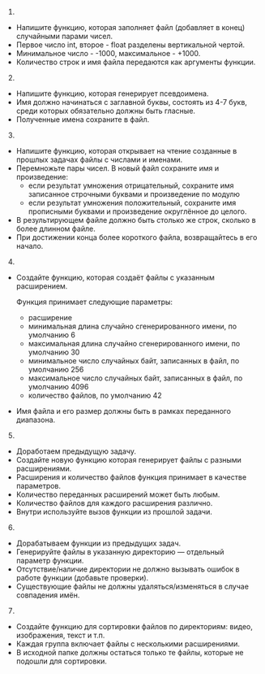 1.
* Напишите функцию, которая заполняет файл (добавляет в конец) случайными парами чисел.
* Первое число int, второе - float разделены вертикальной чертой.
* Минимальное число - -1000, максимальное - +1000.
* Количество строк и имя файла передаются как аргументы функции.

2.
* Напишите функцию, которая генерирует псевдоимена.
* Имя должно начинаться с заглавной буквы, состоять из 4-7 букв, среди которых обязательно должны быть гласные.
* Полученные имена сохраните в файл.

3.
* Напишите функцию, которая открывает на чтение созданные в прошлых задачах файлы с числами и именами.
* Перемножьте пары чисел. В новый файл сохраните имя и произведение:
    * если результат умножения отрицательный, сохраните имя записанное строчными буквами и произведение по модулю
    * если результат умножения положительный, сохраните имя прописными буквами и произведение округлённое до целого.
* В результирующем файле должно быть столько же строк, сколько в более длинном файле.
* При достижении конца более короткого файла, возвращайтесь в его начало.

4.
* Создайте функцию, которая создаёт файлы с указанным расширением.

    Функция принимает следующие параметры:
    * расширение
    * минимальная длина случайно сгенерированного имени, по умолчанию 6
    * максимальная длина случайно сгенерированного имени, по умолчанию 30
    * минимальное число случайных байт, записанных в файл, по умолчанию 256
    * максимальное число случайных байт, записанных в файл, по умолчанию 4096
    * количество файлов, по умолчанию 42
* Имя файла и его размер должны быть в рамках переданного диапазона.

5.
* Доработаем предыдущую задачу.
* Создайте новую функцию которая генерирует файлы с разными расширениями.
* Расширения и количество файлов функция принимает в качестве параметров.
* Количество переданных расширений может быть любым.
* Количество файлов для каждого расширения различно.
* Внутри используйте вызов функции из прошлой задачи.

6.
* Дорабатываем функции из предыдущих задач.
* Генерируйте файлы в указанную директорию — отдельный параметр функции.
* Отсутствие/наличие директории не должно вызывать ошибок в работе функции (добавьте проверки).
* Существующие файлы не должны удаляться/изменяться в случае совпадения имён.

7.
* Создайте функцию для сортировки файлов по директориям: видео, изображения, текст и т.п.
* Каждая группа включает файлы с несколькими расширениями.
* В исходной папке должны остаться только те файлы, которые не подошли для сортировки.




